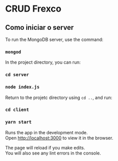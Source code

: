 # CRUD Frexco

## Como iniciar o server

To run the MongoDB server, use the command:

### `mongod`

In the project directory, you can run:

### `cd server`
### `node index.js`

Return to the projetc directory using `cd ..`, and run:

### `cd client`
### `yarn start`

Runs the app in the development mode.\
Open [http://localhost:3000](http://localhost:3000) to view it in the browser.

The page will reload if you make edits.\
You will also see any lint errors in the console.
